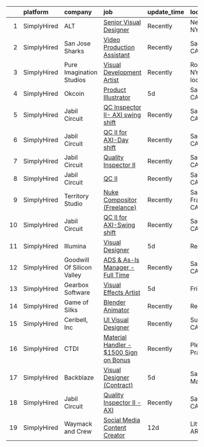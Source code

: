 

|    | platform    | company                    | job                                                                                                                                               | update_time   | location                  |
|---:|:------------|:---------------------------|:--------------------------------------------------------------------------------------------------------------------------------------------------|:--------------|:--------------------------|
|  1 | SimplyHired | ALT                        | [Senior Visual Designer](https://www.simplyhired.com/job/NokOP71osVj86JE8cjeTKVD4OT5uygS2nvU8Ryg5UmYb5eSwnRrk-w?q=visual+effects)                 | Recently      | New York, NY              |
|  2 | SimplyHired | San Jose Sharks            | [Video Production Assistant](https://www.simplyhired.com/job/iYYPrz7TkcLb39l86nlBZ2VrKrQlYcyCuzy53ByRrCpVe0-Zwge7ng?q=visual+effects)             | Recently      | San Jose, CA              |
|  3 | SimplyHired | Pure Imagination Studios   | [Visual Development Artist](https://www.simplyhired.com/job/u3Ce0qDkoB4jPujFyWA_pOjySvkBJ7SmBclJFkATwkjx3a0XU_1R2g?q=visual+effects)              | Recently      | Rochester, NY +1 location |
|  4 | SimplyHired | Okcoin                     | [Product Illustrator](https://www.simplyhired.com/job/mL-Z4mwQLxeXhimvBJcZr-j2vSiQYzFN2pDoIcSdX75dHzYka28MQw?q=visual+effects)                    | 5d            | San Jose, CA              |
|  5 | SimplyHired | Jabil Circuit              | [QC Inspector II- AXI swing shift](https://www.simplyhired.com/job/gIrngqQ0qy5geXKmp5v8hf50fvMnxD0XoAMI-f6Y70H6_rljljqmXg?q=visual+effects)       | Recently      | San Jose, CA              |
|  6 | SimplyHired | Jabil Circuit              | [QC II for AXI-Day shift](https://www.simplyhired.com/job/OdRQefPbq1Iuqv3t6ZfATvtw3ruony807QiAcRzNOPMsemiFpz1HgA?q=visual+effects)                | Recently      | San Jose, CA              |
|  7 | SimplyHired | Jabil Circuit              | [Quality Inspector II](https://www.simplyhired.com/job/KJnI_Q23cZDiOYylqXm9U23-ryBasKqO7XFmF2pw31Bnb327LPXCEg?q=visual+effects)                   | Recently      | San Jose, CA              |
|  8 | SimplyHired | Jabil Circuit              | [QC II](https://www.simplyhired.com/job/tSpPsRNKFlM3L1ZFfHMFYHETtWsOFYLa1MHCWRSgQwSnwBvDrXb7DA?q=visual+effects)                                  | Recently      | San Jose, CA              |
|  9 | SimplyHired | Territory Studio           | [Nuke Compositor (Freelance)](https://www.simplyhired.com/job/k8R42oduechd9NhHdi73Eexp04BMfSiTkkmBKTo2i2njsCVCuC9qhQ?q=visual+effects)            | Recently      | San Francisco, CA         |
| 10 | SimplyHired | Jabil Circuit              | [QC II for AXI-Swing shift](https://www.simplyhired.com/job/I1DKnTZHq2ws_kDZ2R4rd0KP-aysUeYZFdlOSdC4DfG7Eauu6bmI8Q?q=visual+effects)              | Recently      | San Jose, CA              |
| 11 | SimplyHired | Illumina                   | [Visual Designer](https://www.simplyhired.com/job/LQaEe9EFo3YnZkZsSBQJVgxmaiQnBoZ2UT6n_iVJdBCZTbO1mJNGvw?q=visual+effects)                        | 5d            | Remote                    |
| 12 | SimplyHired | Goodwill Of Silicon Valley | [ADS & As-Is Manager - Full Time](https://www.simplyhired.com/job/l-eg15FOvuP3dwX_WqZcGW_Sm0lxTkCvA_LBu4CYkos35NuayWLbyg?q=visual+effects)        | Recently      | San Jose, CA              |
| 13 | SimplyHired | Gearbox Software           | [Visual Effects Artist](https://www.simplyhired.com/job/KgWsYvKgRTCPyzr5fy3MA5ZBn903UztRQKXSsMWBzit7EHJLOxnTrw?q=visual+effects)                  | 5d            | Frisco, TX                |
| 14 | SimplyHired | Game of Silks              | [Blender Animator](https://www.simplyhired.com/job/KzykJDWO-L53yC8j2Y4esmKOgAzFz8HS0y8GnoD69xbqq0rL9kqSMA?q=visual+effects)                       | Recently      | Remote                    |
| 15 | SimplyHired | Ceribell, Inc              | [UI Visual Designer](https://www.simplyhired.com/job/Y7Li_2I1qkwiNht-whvMdNQEkBKq_OmgoB2xbMMY6Xzl6PU2XLbl3w?q=visual+effects)                     | Recently      | Sunnyvale, CA             |
| 16 | SimplyHired | CTDI                       | [Material Handler - $1500 Sign on Bonus](https://www.simplyhired.com/job/0FFhkxuqr5pVfKOWiTLby9Ei-Cn8N07uN6hpzhRZZpCTrQCWa4fFOQ?q=visual+effects) | Recently      | Pleasant Prairie, WI      |
| 17 | SimplyHired | Backblaze                  | [Visual Designer (Contract)](https://www.simplyhired.com/job/X6gwh0zlCS2Tou0tAvzLuBKtNP9tzIANratJQm3oiP7xy2FnCAvaQQ?q=visual+effects)             | 5d            | San Mateo, CA             |
| 18 | SimplyHired | Jabil Circuit              | [Quality Inspector II - AXI](https://www.simplyhired.com/job/PsrwUwgr7V1sJ5ibFmAnIcUJlgGi7-gEopn0QBFfDvHNE7Y-NYPXNw?q=visual+effects)             | Recently      | San Jose, CA              |
| 19 | SimplyHired | Waymack and Crew           | [Social Media Content Creator](https://www.simplyhired.com/job/N7E6qitrWm4yhtgv73OFmVNVvGzpeVwlB9OY1R3mF98K87GwgrVNOw?q=visual+effects)           | 12d           | Little Rock, AR           |